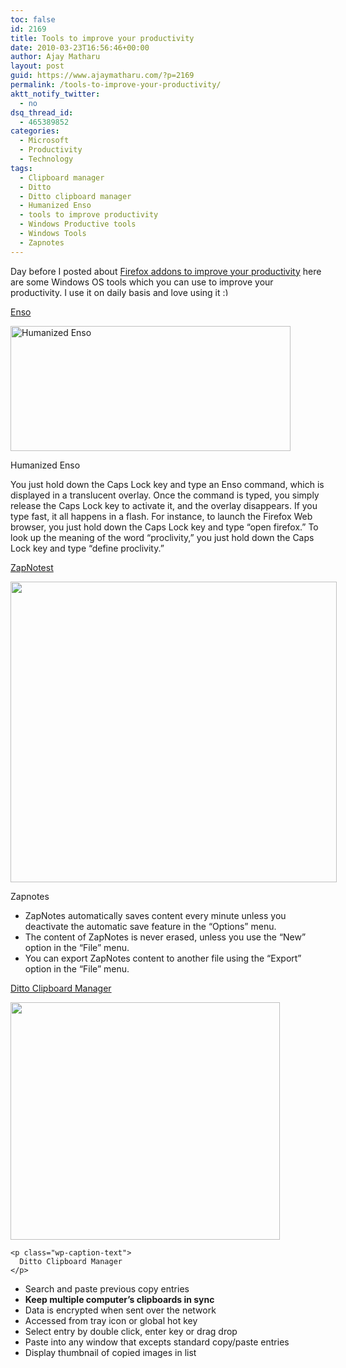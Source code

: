 ```yaml
---
toc: false
id: 2169
title: Tools to improve your productivity
date: 2010-03-23T16:56:46+00:00
author: Ajay Matharu
layout: post
guid: https://www.ajaymatharu.com/?p=2169
permalink: /tools-to-improve-your-productivity/
aktt_notify_twitter:
  - no
dsq_thread_id:
  - 465389852
categories:
  - Microsoft
  - Productivity
  - Technology
tags:
  - Clipboard manager
  - Ditto
  - Ditto clipboard manager
  - Humanized Enso
  - tools to improve productivity
  - Windows Productive tools
  - Windows Tools
  - Zapnotes
---
```

Day before I posted about [Firefox addons to improve your productivity](../firefox-addons-to-improve-your-productivity/) here are some Windows OS tools which you can use to improve your productivity. I use it on daily basis and love using it <img src="https://www.ajaymatharu.com/wp-includes/images/smilies/simple-smile.png" alt=":)" class="wp-smiley" style="height: 1em; max-height: 1em;" />

[Enso](https://humanized.com/enso/)

<div id="attachment_2206" style="width: 458px" class="wp-caption aligncenter">
  <img class="size-full wp-image-2206" title="Humanizedenso" src="https://blog.ajaymatharu.com/wp-content/uploads/2010/03/Humanizedenso.jpg" alt="Humanized Enso" width="448" height="200" />
  
  <p class="wp-caption-text">
    Humanized Enso
  </p>
</div>

You just hold down the Caps Lock key and type an Enso command, which is displayed in a translucent overlay. Once the command is typed, you simply release the Caps Lock key to activate it, and the overlay disappears. If you type fast, it all happens in a flash. For instance, to launch the Firefox Web browser, you just hold down the Caps Lock key and type &#8220;open firefox.&#8221; To look up the meaning of the word &#8220;proclivity,&#8221; you just hold down the Caps Lock key and type &#8220;define proclivity.&#8221;

[ZapNotest](https://zapnotes.demarque.com/en/)

<div id="attachment_2173" style="width: 532px" class="wp-caption aligncenter">
  <img class="size-full wp-image-2173" title="Zapnotes" src="https://blog.ajaymatharu.com/wp-content/uploads/2010/03/zapnotes.png" alt="" width="522" height="481" srcset="https://blog.ajaymatharu.com/wp-content/uploads/2010/03/zapnotes-300x276.png 300w, https://blog.ajaymatharu.com/wp-content/uploads/2010/03/zapnotes.png 522w" sizes="(max-width: 522px) 100vw, 522px" />
  
  <p class="wp-caption-text">
    Zapnotes
  </p>
</div>

<p style="text-align: center;">
  <ul>
    <li>
      ZapNotes automatically saves content every minute unless you deactivate the automatic save feature in the &#8220;Options&#8221; menu.
    </li>
    <li>
      The content of ZapNotes is never erased, unless you use the &#8220;New&#8221; option in the &#8220;File&#8221; menu.
    </li>
    <li>
      You can export ZapNotes content to another file using the &#8220;Export&#8221; option in the &#8220;File&#8221; menu.
    </li>
  </ul>
  
  <p>
    <a href="https://ditto-cp.sourceforge.net/">Ditto Clipboard Manager</a>
  </p>
  
  <div id="attachment_2171" style="width: 441px" class="wp-caption aligncenter">
    <img class="size-full wp-image-2171" title="Ditto Clipboard Manager" src="https://blog.ajaymatharu.com/wp-content/uploads/2010/03/Ditto_crp.png" alt="" width="431" height="380" srcset="https://blog.ajaymatharu.com/wp-content/uploads/2010/03/Ditto_crp-300x264.png 300w, https://blog.ajaymatharu.com/wp-content/uploads/2010/03/Ditto_crp.png 431w" sizes="(max-width: 431px) 100vw, 431px" />
    
    <p class="wp-caption-text">
      Ditto Clipboard Manager
    </p>
  </div>
  
  <p style="text-align: center;">
    <ul>
      <li>
        Search and paste previous copy entries
      </li>
      <li>
        <strong>Keep multiple computer&#8217;s clipboards in sync</strong>
      </li>
      <li>
        Data is encrypted when sent over the network
      </li>
      <li>
        Accessed from tray icon or global hot key
      </li>
      <li>
        Select entry by double click, enter key or drag drop
      </li>
      <li>
        Paste into any window that excepts standard copy/paste entries
      </li>
      <li>
        Display thumbnail of copied images in list
      </li>
    </ul>
